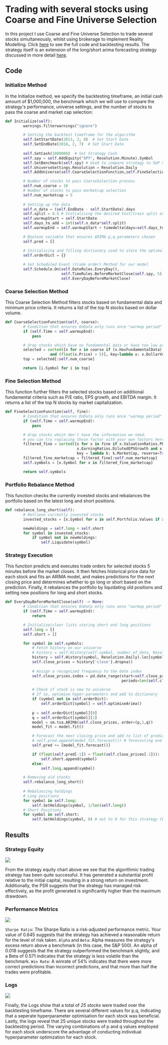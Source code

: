 # Trading with several stocks using Coarse and Fine Universe Selection
In this project I use Coarse and Fine Universe Selection to trade several stocks simultaneously, whilst using brokerage to implement Reality Modelling. Click [here](https://www.quantconnect.com/terminal/processCache?request=embedded_backtest_512b3ea0756ee2303df68180e1503088.html) to see the full code and backtesting results. The strategy itself is an extension of the long/short arima forecasting strategy discussed in more detail [here](https://james-portier.github.io/projects/arimaForecasting/arimaQC.html).


## Code
### Initialize Method
In the Initialize method, we specify the backtesting timeframe, an initial cash amount of $1,000,000, the benchmark which we will use to compare the strategy's performance, universe settings, and the number of stocks to pass the coarse and market cap selection:

```python
def Initialize(self):
        warnings.filterwarnings("ignore")

        # Setting the backtest timeframe for the algorithm
        self.SetStartDate(2013, 2, 8)  # Set Start Date
        self.SetEndDate(2018, 2, 7)  # Set Start Date
        
        self.SetCash(1000000)  # Set Strategy Cash
        self.spy = self.AddEquity("SPY", Resolution.Minute).Symbol
        self.SetBenchmark(self.spy) # Used to compare strategy to S&P 500 performance
        self.UniverseSettings.Resolution = Resolution.Daily
        self.AddUniverse(self.CoarseSelectionFunction,self.FineSelectionFunction)

        # Number of stocks to pass CoarseSelection process
        self.num_coarse = 10
        # Number of stocks to pass marketcap selection
        self.num_marketcap = 5
        
        # Setting up the data
        self.n_data = (self.EndDate - self.StartDate).days
        self.split = 0.5 # Initialising the desired test/train split over the fixed time period
        self.warmupStart = self.StartDate
        self.days_to_add = int(self.n_data*self.split)
        self.warmupEnd = self.warmupStart + timedelta(days=self.days_to_add)

        # Boolean variable that ensures ARIMA p,q parameters chosen 
        self.pred = []

        # Initializing and filling dictionary used to store the optimal p,q values for each stock
        self.orderDict = {}
    
        # Set Scheduled Event (trade order) Method for our model
        self.Schedule.On(self.DateRules.EveryDay(),
                         self.TimeRules.BeforeMarketClose(self.spy, 5),
                         self.EveryDayBeforeMarketClose)
```


### Coarse Selection Method
This Coarse Selection Method filters stocks based on fundamental data and minimum price criteria. It returns a list of the top N stocks based on dollar volume.
```python
def CoarseSelectionFunction(self, coarse):   
        # Condition that ensures OnData only runs once "warmup period" has passed
        if (self.Time < self.warmupEnd):
            pass

        # drop stocks which have no fundamental data or have too low prices
        selected = sorted([x for x in coarse if (x.HasFundamentalData) 
                    and (float(x.Price) > 5)], key=lambda x: x.DollarVolume, reverse=True)
        top = selected[:self.num_coarse]

        return [i.Symbol for i in top]
```


### Fine Selection Method
This function further filters the selected stocks based on additional fundamental criteria such as P/E ratio, EPS growth, and EBITDA margin. It returns a list of the top N stocks by market capitalization.
```python
def FineSelectionFunction(self, fine):
        # Condition that ensures OnData only runs once "warmup period" has passed
        if (self.Time < self.warmupEnd):
            pass

        # drop stocks which don't have the information we need.
        # you can try replacing those factor with your own factors here
        filtered_fine = sorted([x for x in fine if x.ValuationRatios.PERatio and 
                                x.EarningRatios.DilutedEPSGrowth and x.OperationRatios.EBITDAMargin], 
                                key = lambda k: k.MarketCap, reverse=True)
        filtered_fine_marketcap = filtered_fine[:self.num_marketcap]
        self.symbols = [x.Symbol for x in filtered_fine_marketcap]

        return self.symbols
```


### Portfolio Rebalance Method
This function checks the currently invested stocks and rebalances the portfolio based on the latest long and short positions.
```python
def rebalance_long_short(self):
        # Retrieve currently invested stocks
        invested_stocks = [x.Symbol for x in self.Portfolio.Values if x.Invested]

        newHoldings = self.long + self.short
        for symbol in invested_stocks:
            if symbol not in newHoldings:
                self.Liquidate(symbol)
```


### Strategy Execution
This function predicts and executes trade orders for selected stocks 5 minutes before the market closes. It then fetches historical price data for each stock and fits an ARIMA model, and makes predictions for the next closing price and determines whether to go long or short based on the prediction. Finally, it rebalances the portfolio by liquidating old positions and setting new positions for long and short stocks.

```python
def EveryDayBeforeMarketClose(self) -> None:
        # Condition that ensures OnData only runs once "warmup period" has passed
        if (self.Time < self.warmupEnd):
            return

        # Initialize/clear lists storing short and long positions
        self.long = []
        self.short = []

        for symbol in self.symbols:
            # Fetch history on our universe
            # history = self.History(self.symbol, number_of_data, Resolution.Daily)
            history = self.History(symbol, Resolution.Daily).loc[symbol]
            self.close_prices = history['close'].dropna()
            
            # Assign a recognized frequency to the date index
            self.close_prices.index = pd.date_range(start=self.close_prices.index[0], 
                                                    periods=len(self.close_prices), freq='B')

            # Check if stock is new to universe 
            # If so, optimise hyper-parameters and add to dictionary
            if (symbol not in self.orderDict):
                self.orderDict[symbol] = self.optimiseArima()
            
            p = self.orderDict[symbol][0]
            q = self.orderDict[symbol][1]
            model = sm.tsa.ARIMA(self.close_prices, order=(p,1,q))                                             
            model_fit = model.fit()

            # Forecast the next closing price and add to list of predictions
            # self.pred.append(model_fit.forecast()) # forecasting one time-point ahead
            self.pred += [model_fit.forecast()]

            if (float(self.pred[-1]) < float(self.close_prices[-1])):
                self.short.append(symbol)
            else:
                self.long.append(symbol)

        # Removing old stocks
        self.rebalance_long_short()
            
        # Rebalancing holdings
        # Long positions
        for symbol in self.long:
            self.SetHoldings(symbol, 1/len(self.long))
        # Short Positions
        for symbol in self.short:
            self.SetHoldings(symbol, 0) # set to 0 for this strategy (bad down predictions)
```


## Results
### Strategy Equity

<img src="backtest.png?raw=true"/>

From the strategy equity chart above we see that the algorithmic trading strategy has been quite successful. It has generated a substantial profit relative to the initial capital, resulting in a strong return on investment. Additionally, the PSR suggests that the strategy has managed risk effectively, as the profit generated is significantly higher than the maximum drawdown.

### Performance Metrics
<img src="overview.png?raw=true"/>

`Sharpe Ratio`: The Sharpe Ratio is a risk-adjusted performance metric. Your value of 0.645 suggests that the strategy has achieved a reasonable return for the level of risk taken. 
`Alpha` and `Beta`: Alpha measures the strategy's excess return above a benchmark (in this case, the S&P 500). An alpha of 0.018 suggests that the strategy outperformed the benchmark slightly, and a Beta of 0.571 indicates that the strategy is less volatile than the benchmark.
`Win Rate`: A winrate of 54% indicates that there were more correct predictions than incorrect predictions, and that more than half the trades were profitable.

### Logs
<img src="logs.png?raw=true"/>

Finally, the Logs show that a total of *25 stocks* were traded over the backtesting timeframe. There are several different values for p,q, indicating that a seperate hyperparameter optimisation for each stock was beneficial.
Lastly, the logs reveal that 25 unique stocks were traded throughout the backtesting period. The varying combinations of p and q values employed for each stock underscore the advantage of conducting individual hyperparameter optimization for each stock.




